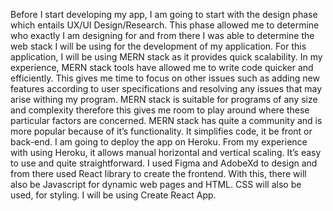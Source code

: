 Before I start developing my app, I am going to start with the design phase which entails UX/UI Design/Research. This phase allowed me to determine who exactly I am designing for and from there I was able to determine the web stack I will be using for the development of my application. For this application, I will be using MERN stack as it provides quick scalability. In my experience, MERN stack tools have allowed me to write code quicker and efficiently. This gives me time to focus on other issues such as adding new features according to user specifications and resolving any issues that may arise withing my program. 
MERN stack is suitable for programs of any size and complexity therefore this gives me room to play around where these particular factors are concerned. MERN stack has quite a community and is more popular because of it’s functionality. It simplifies code, it be front or back-end. 
I am going to deploy the app on Heroku. From my experience with using Heroku, it allows manual horizontal and vertical scaling. It’s easy to use and quite straightforward. 
I used Figma and AdobeXd to design and from there used React library to create the frontend. With this, there will also be Javascript for dynamic web pages and HTML. CSS will also be used, for styling. I will be using Create React App. 

